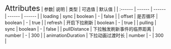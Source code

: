 <font size=5>Attributes</font>
| 参数| 说明 | 类型 | 可选值 | 默认值 |
| :------ | ------ | ------ | ------ | ------ |
| loading | sync | boolean | - | false |
| offset | 是否循环 | boolean | - | true |
| refresh | 开启下拉刷新 | boolean | - | true |
| pulling | sync | boolean | - | false |
| pullDistance | 下拉触发刷新事件的临界距离 | number | - | 300 |
| animationDuration | 下拉动画过渡时长 | number | - | 300 |

